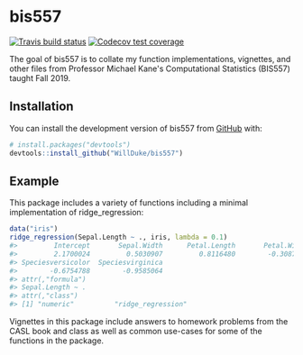 
<!-- README.md is generated from README.Rmd. Please edit that file -->
bis557
======

<!-- badges: start -->
[![Travis build status](https://travis-ci.org/WillDuke/bis557.svg?branch=master)](https://travis-ci.org/WillDuke/bis557) [![Codecov test coverage](https://codecov.io/gh/WillDuke/bis557/branch/master/graph/badge.svg)](https://codecov.io/gh/WillDuke/bis557?branch=master) <!-- badges: end -->

The goal of bis557 is to collate my function implementations, vignettes, and other files from Professor Michael Kane's Computational Statistics (BIS557) taught Fall 2019.

Installation
------------

You can install the development version of bis557 from [GitHub](https://github.com/WillDuke/bis557.git) with:

``` r
# install.packages("devtools")
devtools::install_github("WillDuke/bis557")
```

Example
-------

This package includes a variety of functions including a minimal implementation of ridge\_regression:

``` r
data("iris")
ridge_regression(Sepal.Length ~ ., iris, lambda = 0.1)
#>         Intercept       Sepal.Width      Petal.Length       Petal.Width 
#>         2.1700024         0.5030907         0.8116480        -0.3087519 
#> Speciesversicolor  Speciesvirginica 
#>        -0.6754788        -0.9585064 
#> attr(,"formula")
#> Sepal.Length ~ .
#> attr(,"class")
#> [1] "numeric"          "ridge_regression"
```

Vignettes in this package include answers to homework problems from the CASL book and class as well as common use-cases for some of the functions in the package.
